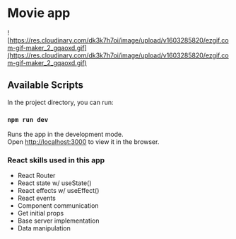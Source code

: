 # Movie app

![https://res.cloudinary.com/dk3k7h7oi/image/upload/v1603285820/ezgif.com-gif-maker_2_gqaoxd.gif](https://res.cloudinary.com/dk3k7h7oi/image/upload/v1603285820/ezgif.com-gif-maker_2_gqaoxd.gif)

## Available Scripts

In the project directory, you can run:

### `npm run dev`

Runs the app in the development mode.<br />
Open [http://localhost:3000](http://localhost:3000) to view it in the browser.


### React skills used in this app

- React Router
- React state w/ useState()
- React effects w/ useEffect()
- React events
- Component communication
- Get initial props
- Base server implementation
- Data manipulation